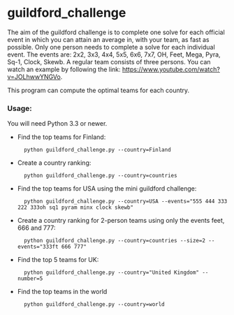 # guildford_challenge

The aim of the guildford challenge is to complete one solve for each official event in which you can attain an average in, with your team, as fast as possible. Only one person needs to complete a solve for each individual event. 
The events are: 2x2, 3x3, 4x4, 5x5, 6x6, 7x7, OH, Feet, Mega, Pyra, Sq-1, Clock, Skewb. A regular team consists of three persons. 
You can watch an example by following the link: https://www.youtube.com/watch?v=JOLhwwYNGVo.

This program can compute the optimal teams for each country. 

### Usage:

You will need Python 3.3 or newer. 

* Find the top teams for Finland:

        python guildford_challenge.py --country=Finland
        
* Create a country ranking:

        python guildford_challenge.py --country=countries
        
* Find the top teams for USA using the mini guildford challenge:

        python guildford_challenge.py --country=USA --events="555 444 333 222 333oh sq1 pyram minx clock skewb"
        
* Create a country ranking for 2-person teams using only the events feet, 666 and 777:

        python guildford_challenge.py --country=countries --size=2 --events="333ft 666 777"
        
* Find the top 5 teams for UK:

        python guildford_challenge.py --country="United Kingdom" --number=5
        
* Find the top teams in the world

        python guildford_challenge.py --country=world
        
